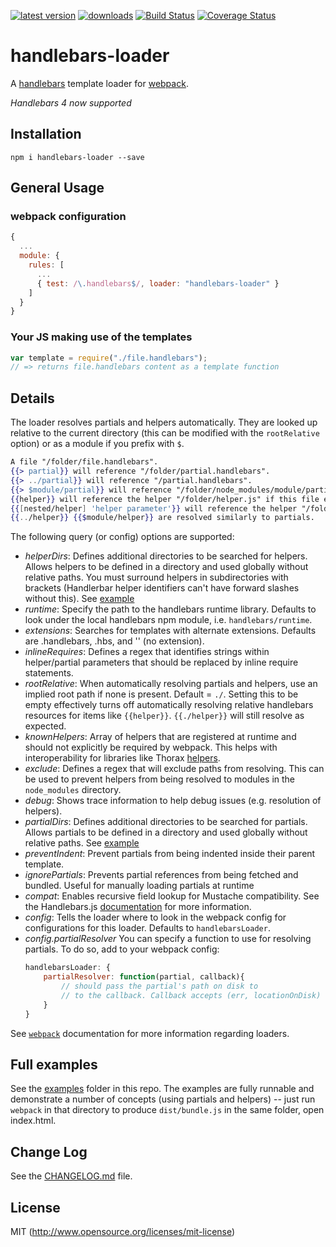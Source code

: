 [![latest version](https://img.shields.io/npm/v/handlebars-loader.svg?maxAge=2592000)](https://www.npmjs.com/package/handlebars-loader)
[![downloads](https://img.shields.io/npm/dm/handlebars-loader.svg?maxAge=2592000)](https://www.npmjs.com/package/handlebars-loader)
[![Build Status](https://travis-ci.org/pcardune/handlebars-loader.svg?branch=master)](https://travis-ci.org/pcardune/handlebars-loader)
[![Coverage Status](https://coveralls.io/repos/github/pcardune/handlebars-loader/badge.svg?branch=master)](https://coveralls.io/github/pcardune/handlebars-loader?branch=master)

# handlebars-loader

A [handlebars](http://handlebarsjs.com) template loader for [webpack](https://github.com/webpack/webpack).

*Handlebars 4 now supported*

## Installation

`npm i handlebars-loader --save`

## General Usage

### webpack configuration

```javascript
{
  ...
  module: {
    rules: [
      ...
      { test: /\.handlebars$/, loader: "handlebars-loader" }
    ]
  }
}
```

### Your JS making use of the templates

```javascript
var template = require("./file.handlebars");
// => returns file.handlebars content as a template function
```

## Details

The loader resolves partials and helpers automatically. They are looked up relative to the current directory (this can be modified with the `rootRelative` option) or as a module if you prefix with `$`.

```handlebars
A file "/folder/file.handlebars".
{{> partial}} will reference "/folder/partial.handlebars".
{{> ../partial}} will reference "/partial.handlebars".
{{> $module/partial}} will reference "/folder/node_modules/module/partial.handlebars".
{{helper}} will reference the helper "/folder/helper.js" if this file exists.
{{[nested/helper] 'helper parameter'}} will reference the helper "/folder/nested/helper.js" if this file exists, passes 'helper parameter' as first parameter to helper.
{{../helper}} {{$module/helper}} are resolved similarly to partials.
```

The following query (or config) options are supported:

 - *helperDirs*: Defines additional directories to be searched for helpers. Allows helpers to be defined in a directory and used globally without relative paths. You must surround helpers in subdirectories with brackets (Handlerbar helper identifiers can't have forward slashes without this). See [example](https://github.com/altano/handlebars-loader/tree/master/examples/helperDirs)
 - *runtime*: Specify the path to the handlebars runtime library. Defaults to look under the local handlebars npm module, i.e. `handlebars/runtime`.
 - *extensions*: Searches for templates with alternate extensions. Defaults are .handlebars, .hbs, and '' (no extension).
 - *inlineRequires*: Defines a regex that identifies strings within helper/partial parameters that should be replaced by inline require statements.
 - *rootRelative*: When automatically resolving partials and helpers, use an implied root path if none is present. Default = `./`. Setting this to be empty effectively turns off automatically resolving relative handlebars resources for items like `{{helper}}`. `{{./helper}}` will still resolve as expected.
 - *knownHelpers*: Array of helpers that are registered at runtime and should not explicitly be required by webpack. This helps with interoperability for libraries like Thorax [helpers](http://thoraxjs.org/api.html#template-helpers).
 - *exclude*: Defines a regex that will exclude paths from resolving. This can be used to prevent helpers from being resolved to modules in the `node_modules` directory.
 - *debug*: Shows trace information to help debug issues (e.g. resolution of helpers).
 - *partialDirs*: Defines additional directories to be searched for partials. Allows partials to be defined in a directory and used globally without relative paths. See [example](https://github.com/altano/handlebars-loader/tree/master/examples/partialDirs)
 - *preventIndent*: Prevent partials from being indented inside their parent template.
 - *ignorePartials*: Prevents partial references from being fetched and bundled. Useful for manually loading partials at runtime
 - *compat*: Enables recursive field lookup for Mustache compatibility. See the Handlebars.js [documentation](https://github.com/wycats/handlebars.js#differences-between-handlebarsjs-and-mustache) for more information.
 - *config*: Tells the loader where to look in the webpack config for configurations for this loader. Defaults to `handlebarsLoader`.
 - *config.partialResolver* You can specify a function to use for resolving partials. To do so, add to your webpack config:
    ```js
    handlebarsLoader: {
        partialResolver: function(partial, callback){
            // should pass the partial's path on disk to
            // to the callback. Callback accepts (err, locationOnDisk)
        }
    }
    ```

See [`webpack`](https://github.com/webpack/webpack) documentation for more information regarding loaders.

## Full examples

See the [examples](examples/) folder in this repo. The examples are fully runnable and demonstrate a number of concepts (using partials and helpers) -- just run `webpack` in that directory to produce `dist/bundle.js` in the same folder, open index.html.

## Change Log

See the [CHANGELOG.md](https://github.com/pcardune/handlebars-loader/blob/master/CHANGELOG.md) file.

## License

MIT (http://www.opensource.org/licenses/mit-license)
